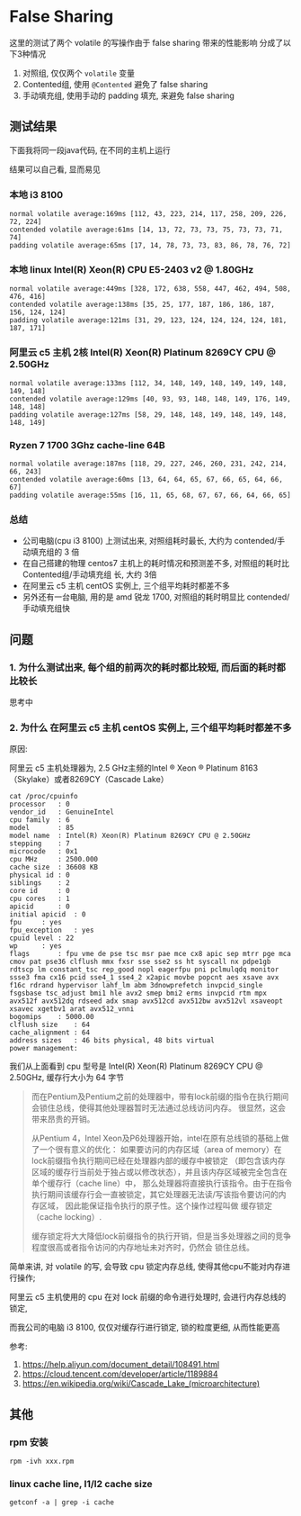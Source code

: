 # False Sharing

这里的测试了两个 volatile 的写操作由于 false sharing 带来的性能影响
分成了以下3种情况

1. 对照组, 仅仅两个 `volatile` 变量
2. Contented组, 使用 `@Contented` 避免了 false sharing
3. 手动填充组, 使用手动的 padding 填充, 来避免 false sharing

## 测试结果

下面我将同一段java代码, 在不同的主机上运行

结果可以自己看, 显而易见

### 本地 i3 8100

```
normal volatile average:169ms [112, 43, 223, 214, 117, 258, 209, 226, 72, 224]
contended volatile average:61ms [14, 13, 72, 73, 73, 75, 73, 73, 71, 74]
padding volatile average:65ms [17, 14, 78, 73, 73, 83, 86, 78, 76, 72]
```

### 本地 linux Intel(R) Xeon(R) CPU E5-2403 v2 @ 1.80GHz

```
normal volatile average:449ms [328, 172, 638, 558, 447, 462, 494, 508, 476, 416]
contended volatile average:138ms [35, 25, 177, 187, 186, 186, 187, 156, 124, 124]
padding volatile average:121ms [31, 29, 123, 124, 124, 124, 124, 181, 187, 171]
```

### 阿里云 c5 主机 2核 Intel(R) Xeon(R) Platinum 8269CY CPU @ 2.50GHz

```
normal volatile average:133ms [112, 34, 148, 149, 148, 149, 149, 148, 149, 148]
contended volatile average:129ms [40, 93, 93, 148, 148, 149, 176, 149, 148, 148]
padding volatile average:127ms [58, 29, 148, 148, 149, 148, 149, 148, 148, 149]
```

### Ryzen 7 1700 3Ghz cache-line 64B

```
normal volatile average:187ms [118, 29, 227, 246, 260, 231, 242, 214, 66, 243]
contended volatile average:60ms [13, 64, 64, 65, 67, 66, 65, 64, 66, 67]
padding volatile average:55ms [16, 11, 65, 68, 67, 67, 66, 64, 66, 65]
```


### 总结

- 公司电脑(cpu i3 8100) 上测试出来, 对照组耗时最长, 大约为 contended/手动填充组的 3 倍
- 在自己搭建的物理 centos7 主机上的耗时情况和预测差不多, 对照组的耗时比 Contented组/手动填充组 长, 大约 3倍
- 在阿里云 c5 主机 centOS 实例上, 三个组平均耗时都差不多
- 另外还有一台电脑, 用的是 amd 锐龙 1700, 对照组的耗时明显比 contended/手动填充组快

## 问题

### 1. 为什么测试出来, 每个组的前两次的耗时都比较短, 而后面的耗时都比较长

思考中

### 2. 为什么 在阿里云 c5 主机 centOS 实例上, 三个组平均耗时都差不多

原因:

阿里云 c5 主机处理器为, 2.5 GHz主频的Intel ® Xeon ® Platinum 8163（Skylake）或者8269CY（Cascade Lake）

```
cat /proc/cpuinfo
processor	: 0
vendor_id	: GenuineIntel
cpu family	: 6
model		: 85
model name	: Intel(R) Xeon(R) Platinum 8269CY CPU @ 2.50GHz
stepping	: 7
microcode	: 0x1
cpu MHz		: 2500.000
cache size	: 36608 KB
physical id	: 0
siblings	: 2
core id		: 0
cpu cores	: 1
apicid		: 0
initial apicid	: 0
fpu		: yes
fpu_exception	: yes
cpuid level	: 22
wp		: yes
flags		: fpu vme de pse tsc msr pae mce cx8 apic sep mtrr pge mca cmov pat pse36 clflush mmx fxsr sse sse2 ss ht syscall nx pdpe1gb rdtscp lm constant_tsc rep_good nopl eagerfpu pni pclmulqdq monitor ssse3 fma cx16 pcid sse4_1 sse4_2 x2apic movbe popcnt aes xsave avx f16c rdrand hypervisor lahf_lm abm 3dnowprefetch invpcid_single fsgsbase tsc_adjust bmi1 hle avx2 smep bmi2 erms invpcid rtm mpx avx512f avx512dq rdseed adx smap avx512cd avx512bw avx512vl xsaveopt xsavec xgetbv1 arat avx512_vnni
bogomips	: 5000.00
clflush size	: 64
cache_alignment	: 64
address sizes	: 46 bits physical, 48 bits virtual
power management:
```

我们从上面看到 cpu 型号是 Intel(R) Xeon(R) Platinum 8269CY CPU @ 2.50GHz, 缓存行大小为 64 字节

> 而在Pentium及Pentium之前的处理器中，带有lock前缀的指令在执行期间会锁住总线，使得其他处理器暂时无法通过总线访问内存。
很显然，这会带来昂贵的开销。
> 
> 从Pentium 4，Intel Xeon及P6处理器开始，intel在原有总线锁的基础上做了一个很有意义的优化：
如果要访问的内存区域（area of memory）在lock前缀指令执行期间已经在处理器内部的缓存中被锁定
（即包含该内存区域的缓存行当前处于独占或以修改状态），并且该内存区域被完全包含在单个缓存行（cache line）中，
那么处理器将直接执行该指令。由于在指令执行期间该缓存行会一直被锁定，其它处理器无法读/写该指令要访问的内存区域，
因此能保证指令执行的原子性。这个操作过程叫做 缓存锁定（cache locking）.
> 
> 缓存锁定将大大降低lock前缀指令的执行开销，但是当多处理器之间的竞争程度很高或者指令访问的内存地址未对齐时，仍然会 锁住总线。

简单来讲, 对 volatile 的写, 会导致 cpu 锁定内存总线, 使得其他cpu不能对内存进行操作;

阿里云 c5 主机使用的 cpu 在对 lock 前缀的命令进行处理时, 会进行内存总线的锁定, 

而我公司的电脑 i3 8100, 仅仅对缓存行进行锁定, 锁的粒度更细, 从而性能更高


参考:

1. https://help.aliyun.com/document_detail/108491.html
2. https://cloud.tencent.com/developer/article/1189884
3. https://en.wikipedia.org/wiki/Cascade_Lake_(microarchitecture)

## 其他

### rpm 安装

```
rpm -ivh xxx.rpm
```

### linux cache line, l1/l2 cache size

```
getconf -a | grep -i cache
```